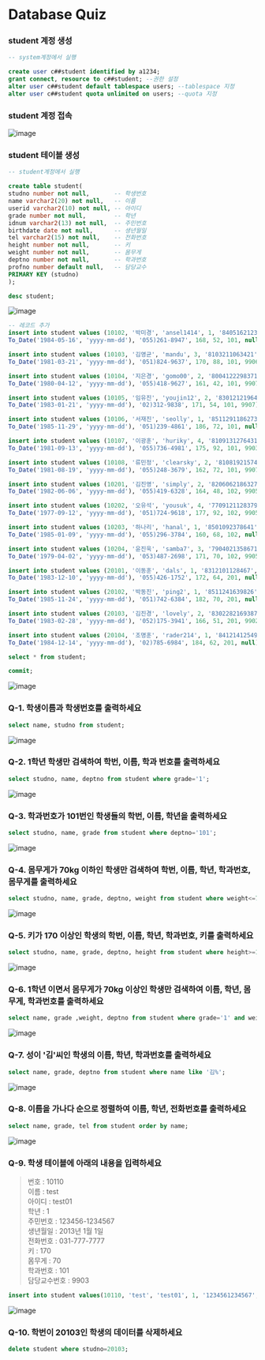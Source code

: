 # Database Quiz
### student 계정 생성
```sql
-- system계정에서 실행

create user c##student identified by a1234;
grant connect, resource to c##student; --권한 설정
alter user c##student default tablespace users; --tablespace 지정
alter user c##student quota unlimited on users; --quota 지정
```

### student 계정 접속
![image](https://user-images.githubusercontent.com/79209568/114700157-1e8c5f00-9d5c-11eb-8571-379a1b7e65ec.png)

### student 테이블 생성
```sql
-- student계정에서 실행

create table student(
studno number not null,       -- 학생번호
name varchar2(20) not null,   -- 이름
userid varchar2(10) not null, -- 아이디
grade number not null,        -- 학년
idnum varchar2(13) not null,  -- 주민번호
birthdate date not null,      -- 생년월일
tel varchar2(15) not null,    -- 전화번호
height number not null,       -- 키
weight number not null,       -- 몸무게
deptno number not null,       -- 학과번호
profno number default null,   -- 담당교수
PRIMARY KEY (studno)
);

desc student;
```
![image](https://user-images.githubusercontent.com/79209568/114700342-5f847380-9d5c-11eb-9314-0970493a783b.png)

```sql
-- 레코드 추가
insert into student values (10102, '박미경', 'ansel1414', 1, '8405162123648',
To_Date('1984-05-16', 'yyyy-mm-dd'), '055)261-8947', 168, 52, 101, null);

insert into student values (10103, '김영균', 'mandu', 3, '8103211063421',
To_Date('1981-03-21', 'yyyy-mm-dd'), '051)824-9637', 170, 88, 101, 9906);

insert into student values (10104, '지은경', 'gomo00', 2, '8004122298371',
To_Date('1980-04-12', 'yyyy-mm-dd'), '055)418-9627', 161, 42, 101, 9907);

insert into student values (10105, '임유진', 'youjin12', 2, '8301212196482',
To_Date('1983-01-21', 'yyyy-mm-dd'), '02)312-9838', 171, 54, 101, 9907);

insert into student values (10106, '서재진', 'seolly', 1, '8511291186273',
To_Date('1985-11-29', 'yyyy-mm-dd'), '051)239-4861', 186, 72, 101, null);

insert into student values (10107, '이광훈', 'huriky', 4, '8109131276431',
To_Date('1981-09-13', 'yyyy-mm-dd'), '055)736-4981', 175, 92, 101, 9903);

insert into student values (10108, '류민정', 'clearsky', 2, '8108192157498',
To_Date('1981-08-19', 'yyyy-mm-dd'), '055)248-3679', 162, 72, 101, 9907);

insert into student values (10201, '김진영', 'simply', 2, '8206062186327',
To_Date('1982-06-06', 'yyyy-mm-dd'), '055)419-6328', 164, 48, 102, 9905);

insert into student values (10202, '오유석', 'yousuk', 4, '7709121128379',
To_Date('1977-09-12', 'yyyy-mm-dd'), '051)724-9618', 177, 92, 102, 9905);

insert into student values (10203, '하나리', 'hanal', 1, '8501092378641',
To_Date('1985-01-09', 'yyyy-mm-dd'), '055)296-3784', 160, 68, 102, null);

insert into student values (10204, '윤진욱', 'samba7', 3, '7904021358671',
To_Date('1979-04-02', 'yyyy-mm-dd'), '053)487-2698', 171, 70, 102, 9905);

insert into student values (20101, '이동훈', 'dals', 1, '8312101128467',
To_Date('1983-12-10', 'yyyy-mm-dd'), '055)426-1752', 172, 64, 201, null);

insert into student values (20102, '박동진', 'ping2', 1, '8511241639826',
To_Date('1985-11-24', 'yyyy-mm-dd'), '051)742-6384', 182, 70, 201, null);

insert into student values (20103, '김진경', 'lovely', 2, '8302282169387',
To_Date('1983-02-28', 'yyyy-mm-dd'), '052)175-3941', 166, 51, 201, 9902);

insert into student values (20104, '조명훈', 'rader214', 1, '8412141254963',
To_Date('1984-12-14', 'yyyy-mm-dd'), '02)785-6984', 184, 62, 201, null);

select * from student;

commit;
```
![image](https://user-images.githubusercontent.com/79209568/114698273-e257ff00-9d59-11eb-83d0-3a08d077d4b9.png)


### Q-1. 학생이름과 학생번호를 출력하세요
```sql
select name, studno from student;
```
![image](https://user-images.githubusercontent.com/79209568/114697942-75446980-9d59-11eb-8cfb-f0db67d3a1b0.png)

### Q-2. 1학년 학생만 검색하여 학번, 이름, 학과 번호를 출력하세요
```sql
select studno, name, deptno from student where grade='1';
```
![image](https://user-images.githubusercontent.com/79209568/114698108-a7ee6200-9d59-11eb-83e9-449283fbcc24.png)

### Q-3. 학과번호가 101번인 학생들의 학번, 이름, 학년을 출력하세요
```sql
select studno, name, grade from student where deptno='101';
```
![image](https://user-images.githubusercontent.com/79209568/114698223-d0765c00-9d59-11eb-8114-d663045b0cf7.png)

### Q-4. 몸무게가 70kg 이하인 학생만 검색하여 학번, 이름, 학년, 학과번호, 몸무게를 출력하세요
```sql
select studno, name, grade, deptno, weight from student where weight<=70;
```
![image](https://user-images.githubusercontent.com/79209568/114698418-0adff900-9d5a-11eb-9a46-3df10bfbf908.png)

### Q-5. 키가 170 이상인 학생의 학번, 이름, 학년, 학과번호, 키를 출력하세요
```sql
select studno, name, grade, deptno, height from student where height>=170;
```
![image](https://user-images.githubusercontent.com/79209568/114698538-2c40e500-9d5a-11eb-9aa6-e999e6360a3a.png)

### Q-6. 1학년 이면서 몸무게가 70kg 이상인 학생만 검색하여 이름, 학년, 몸무게, 학과번호를 출력하세요
```sql
select name, grade ,weight, deptno from student where grade='1' and weight>=70;
```
![image](https://user-images.githubusercontent.com/79209568/114698674-55617580-9d5a-11eb-8e84-0de2a0f10fc3.png)

### Q-7. 성이 '김'씨인 학생의 이름, 학년, 학과번호를 출력하세요
```sql
select name, grade, deptno from student where name like '김%';
```
![image](https://user-images.githubusercontent.com/79209568/114698779-732eda80-9d5a-11eb-995d-e5088ceb0fcd.png)

### Q-8. 이름을 가나다 순으로 정렬하여 이름, 학년, 전화번호를 출력하세요
```sql
select name, grade, tel from student order by name;
```
![image](https://user-images.githubusercontent.com/79209568/114699006-b4bf8580-9d5a-11eb-9dd0-53df4fda67b2.png)

### Q-9. 학생 테이블에 아래의 내용을 입력하세요
  > 번호 : 10110  
  > 이름 : test  
  > 아이디 : test01  
  > 학년 : 1  
  > 주민번호 : 123456-1234567  
  > 생년월일 : 2013년 1월 1일  
  > 전화번호 : 031-777-7777  
  > 키       : 170  
  > 몸무게   : 70  
  > 학과번호 : 101  
  > 담당교수번호 : 9903  
```sql
insert into student values(10110, 'test', 'test01', 1, '1234561234567', '13/01/01', '031)777-7777', 170, 70, 101, 9903);
```
![image](https://user-images.githubusercontent.com/79209568/114699662-8ee6b080-9d5b-11eb-8da5-4d96a167cd66.png)

### Q-10. 학번이 20103인 학생의 데이터를 삭제하세요
```sql
delete student where studno=20103;
```




